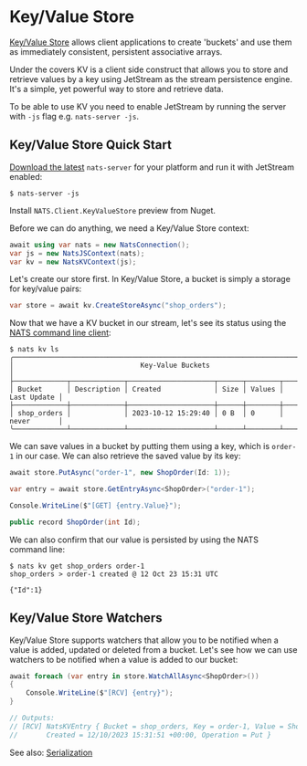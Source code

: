# Key/Value Store

[Key/Value Store](https://docs.nats.io/nats-concepts/jetstream/key-value-store) allows client applications to create
'buckets' and use them as immediately consistent, persistent associative arrays.

Under the covers KV is a client side construct that allows you to store and retrieve values by a key using JetStream as
the stream persistence engine. It's a simple, yet powerful way to store and retrieve data.

To be able to use KV you need to enable JetStream by running the server with `-js` flag e.g. `nats-server -js`.

## Key/Value Store Quick Start

[Download the latest](https://nats.io/download/) `nats-server` for your platform and run it with JetStream enabled:

```shell
$ nats-server -js
```

Install `NATS.Client.KeyValueStore` preview from Nuget.

Before we can do anything, we need a Key/Value Store context:

```csharp
await using var nats = new NatsConnection();
var js = new NatsJSContext(nats);
var kv = new NatsKVContext(js);
```

Let's create our store first. In Key/Value Store, a bucket is simply a storage for key/value pairs:

```csharp
var store = await kv.CreateStoreAsync("shop_orders");
```

Now that we have a KV bucket in our stream, let's see its status using the [NATS command
line client](https://github.com/nats-io/natscli):

```shell
$ nats kv ls
╭───────────────────────────────────────────────────────────────────────────────╮
│                               Key-Value Buckets                               │
├─────────────┬─────────────┬─────────────────────┬──────┬────────┬─────────────┤
│ Bucket      │ Description │ Created             │ Size │ Values │ Last Update │
├─────────────┼─────────────┼─────────────────────┼──────┼────────┼─────────────┤
│ shop_orders │             │ 2023-10-12 15:29:40 │ 0 B  │ 0      │ never       │
╰─────────────┴─────────────┴─────────────────────┴──────┴────────┴─────────────╯
```

We can save values in a bucket by putting them using a key, which is `order-1` in our case. We can also retrieve the
saved value by its key:

```csharp
await store.PutAsync("order-1", new ShopOrder(Id: 1));

var entry = await store.GetEntryAsync<ShopOrder>("order-1");

Console.WriteLine($"[GET] {entry.Value}");

public record ShopOrder(int Id);
```

We can also confirm that our value is persisted by using the NATS command line:

```shell
$ nats kv get shop_orders order-1
shop_orders > order-1 created @ 12 Oct 23 15:31 UTC

{"Id":1}
```

## Key/Value Store Watchers

Key/Value Store supports watchers that allow you to be notified when a value is added, updated or deleted from a
bucket. Let's see how we can use watchers to be notified when a value is added to our bucket:

```csharp
await foreach (var entry in store.WatchAllAsync<ShopOrder>())
{
    Console.WriteLine($"[RCV] {entry}");
}

// Outputs:
// [RCV] NatsKVEntry { Bucket = shop_orders, Key = order-1, Value = ShopOrder { Id = 1 }, Revision = 1, Delta = 0,
//       Created = 12/10/2023 15:31:51 +00:00, Operation = Put }
```

See also: [Serialization](../serialization.md)

